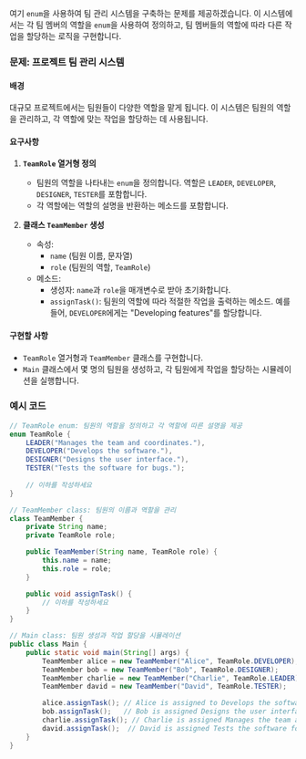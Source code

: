 여기 `enum`을 사용하여 팀 관리 시스템을 구축하는 문제를 제공하겠습니다. 이 시스템에서는 각 팀 멤버의 역할을 `enum`을 사용하여 정의하고, 팀 멤버들의 역할에 따라 다른 작업을 할당하는 로직을 구현합니다.
### 문제: 프로젝트 팀 관리 시스템

#### 배경
대규모 프로젝트에서는 팀원들이 다양한 역할을 맡게 됩니다. 이 시스템은 팀원의 역할을 관리하고, 각 역할에 맞는 작업을 할당하는 데 사용됩니다.

#### 요구사항
1. **`TeamRole` 열거형 정의**
    - 팀원의 역할을 나타내는 `enum`을 정의합니다. 역할은 `LEADER`, `DEVELOPER`, `DESIGNER`, `TESTER`를 포함합니다.
    - 각 역할에는 역할의 설명을 반환하는 메소드를 포함합니다.

2. **클래스 `TeamMember` 생성**
    - 속성:
        - `name` (팀원 이름, 문자열)
        - `role` (팀원의 역할, `TeamRole`)
    - 메소드:
        - 생성자: `name`과 `role`을 매개변수로 받아 초기화합니다.
        - `assignTask()`: 팀원의 역할에 따라 적절한 작업을 출력하는 메소드. 예를 들어, `DEVELOPER`에게는 "Developing features"를 할당합니다.

#### 구현할 사항
- `TeamRole` 열거형과 `TeamMember` 클래스를 구현합니다.
- `Main` 클래스에서 몇 명의 팀원을 생성하고, 각 팀원에게 작업을 할당하는 시뮬레이션을 실행합니다.

### 예시 코드
```java
// TeamRole enum: 팀원의 역할을 정의하고 각 역할에 따른 설명을 제공
enum TeamRole {
    LEADER("Manages the team and coordinates."),
    DEVELOPER("Develops the software."),
    DESIGNER("Designs the user interface."),
    TESTER("Tests the software for bugs.");
    
    // 이하를 작성하세요
}

// TeamMember class: 팀원의 이름과 역할을 관리
class TeamMember {
    private String name;
    private TeamRole role;

    public TeamMember(String name, TeamRole role) {
        this.name = name;
        this.role = role;
    }

    public void assignTask() {
        // 이하를 작성하세요
    }
}

// Main class: 팀원 생성과 작업 할당을 시뮬레이션
public class Main {
    public static void main(String[] args) {
        TeamMember alice = new TeamMember("Alice", TeamRole.DEVELOPER);
        TeamMember bob = new TeamMember("Bob", TeamRole.DESIGNER);
        TeamMember charlie = new TeamMember("Charlie", TeamRole.LEADER);
        TeamMember david = new TeamMember("David", TeamRole.TESTER);

        alice.assignTask(); // Alice is assigned to Develops the software.
        bob.assignTask();   // Bob is assigned Designs the user interface.
        charlie.assignTask(); // Charlie is assigned Manages the team and coordinates.
        david.assignTask();  // David is assigned Tests the software for bugs.
    }
}
```

